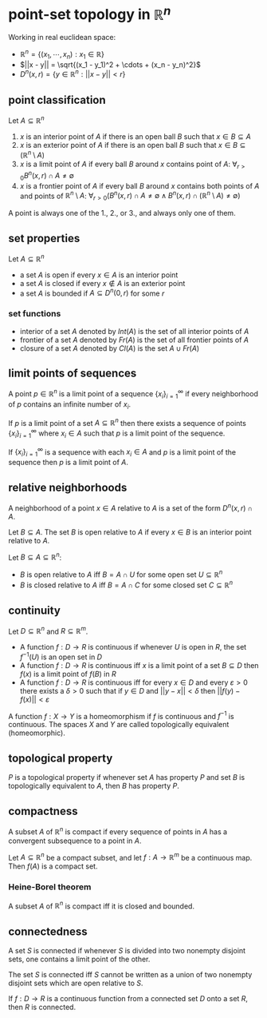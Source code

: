# point-set topology in $\mathbb R^n$

Working in real euclidean space:

- $\mathbb R^n = \{(x_1, \cdots, x_n) : x_1 \in \mathbb R\}$
- $||x - y|| = \sqrt{(x_1 - y_1)^2 + \cdots + (x_n - y_n)^2}$
- $D^n(x, r) = \{y \in \mathbb R^n : ||x - y|| < r\}$

## point classification

Let $A \subseteq \mathbb R^n$

1. $x$ is an interior point of $A$ if there is an open ball $B$ such that $x \in B \subseteq A$
2. $x$ is an exterior point of $A$ if there is an open ball $B$ such that $x \in B \subseteq (\mathbb R^n \setminus A)$
3. $x$ is a limit point of $A$ if every ball $B$ around $x$ contains point of $A$: $\forall_{r > 0} B^n(x, r) \cap A \neq \emptyset$
4. $x$ is a frontier point of $A$ if every ball $B$ around $x$ contains both points of $A$ and points of $\mathbb R^n \setminus A$: $\forall_{r > 0} (B^n(x, r) \cap A \neq \emptyset \land B^n(x, r) \cap (\mathbb R^n \setminus A) \neq \emptyset)$

A point is always one of the 1., 2., or 3., and always only one of them.

## set properties

Let $A \subseteq \mathbb R^n$

- a set $A$ is open if every $x \in A$ is an interior point
- a set $A$ is closed if every $x \notin A$ is an exterior point
- a set $A$ is bounded if $A \subseteq D^n(0, r)$ for some $r$

### set functions

- interior of a set $A$ denoted by $Int(A)$ is the set of all interior points of $A$
- frontier of a set $A$ denoted by $Fr(A)$ is the set of all frontier points of $A$
- closure of a set $A$ denoted by $Cl(A)$ is the set $A \cup Fr(A)$

## limit points of sequences

A point $p \in \mathbb R^n$ is a limit point of a sequence $\{x_i\}_{i=1}^\infty$ if every neighborhood of $p$ contains an infinite number of $x_i$.

If $p$ is a limit point of a set $A \subseteq \mathbb R^n$ then there exists a sequence of points $\{x_i\}_{i=1}^\infty$ where $x_i \in A$ such that $p$ is a limit point of the sequence.

If $\{x_i\}_{i=1}^\infty$ is a sequence with each $x_i \in A$ and $p$ is a limit point of the sequence then $p$ is a limit point of $A$.

## relative neighborhoods

A neighborhood of a point $x \in A$ relative to $A$ is a set of the form $D^n(x, r) \cap A$.

Let $B \subseteq A$. The set $B$ is open relative to $A$ if every $x \in B$ is an interior point relative to $A$.

Let $B \subseteq A \subseteq \mathbb R^n$:

- $B$ is open relative to $A$ iff $B = A \cap U$ for some open set $U \subseteq \mathbb R^n$
- $B$ is closed relative to $A$ iff $B = A \cap C$ for some closed set $C \subseteq \mathbb R^n$

## continuity

Let $D \subseteq \mathbb R^n$ and $R \subseteq \mathbb R^m$.

- A function $f: D \to R$ is continuous if whenever $U$ is open in $R$, the set $f^{-1}(U)$ is an open set in $D$
- A function $f: D \to R$ is continuous iff $x$ is a limit point of a set $B \subseteq D$ then $f(x)$ is a limit point of $f(B)$ in $R$
- A function $f: D \to R$ is continuous iff for every $x \in D$ and every $\varepsilon > 0$ there exists a $\delta > 0$ such that if $y \in D$ and $||y - x|| < \delta$ then $||f(y) - f(x)|| < \varepsilon$

A function $f: X \to Y$ is a homeomorphism if $f$ is continuous and $f^{-1}$ is continuous. The spaces $X$ and $Y$ are called topologically equivalent (homeomorphic).

## topological property

$P$ is a topological property if whenever set $A$ has property $P$ and set $B$ is topologically equivalent to $A$, then $B$ has property $P$.

## compactness

A subset $A$ of $\mathbb R^n$ is compact if every sequence of points in $A$ has a convergent subsequence to a point in $A$.

Let $A \subseteq \mathbb R^n$ be a compact subset, and let $f: A \to \mathbb R^m$ be a continuous map. Then $f(A)$ is a compact set.

### Heine-Borel theorem

A subset $A$ of $\mathbb R^n$ is compact iff it is closed and bounded.

## connectedness

A set $S$ is connected if whenever $S$ is divided into two nonempty disjoint sets, one contains a limit point of the other.

The set $S$ is connected iff $S$ cannot be written as a union of two nonempty disjoint sets which are open relative to $S$.

If $f: D \to R$ is a continuous function from a connected set $D$ onto a set $R$, then $R$ is connected.
